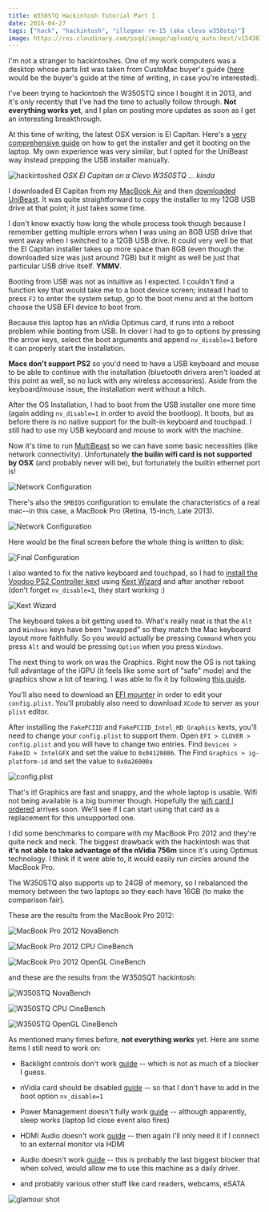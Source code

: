 ```yaml
---
title: W350STQ Hackintosh Tutorial Part I
date: 2016-04-27
tags: ["hack", "hackintosh", "illegear re-15 (aka clevo w350stq)"]
image: https://res.cloudinary.com/psqd/image/upload/q_auto:best/v1543672162/desktop.jpg
---
```

I'm not a stranger to hackintoshes. One of my work computers was a desktop whose parts list was taken from CustoMac buyer's guide ([here](http://www.tonymacx86.com/building-customac-buyers-guide-april-2016.html) would be the buyer's guide at the time of writing, in case you're interested).
<!--more-->

I've been trying to hackintosh the W350STQ since I bought it in 2013, and it's only recently that I've had the time to actually follow through. **Not everything works yet**, and I plan on posting more updates as soon as I get an interesting breakthrough.

At this time of writing, the latest OSX version is El Capitan. Here's a [very comprehensive guide](http://www.tonymacx86.com/el-capitan-laptop-support/148093-guide-booting-os-x-installer-laptops-clover.html) on how to get the installer and get it booting on the laptop. My own experience was very similar, but I opted for the UniBeast way instead prepping the USB installer manually.

![hackintoshed](https://res.cloudinary.com/psqd/image/upload/q_auto:best/v1543672162/desktop.jpg)
*OSX El Capitan on a Clevo W350STQ ... kinda*

I downloaded El Capitan from my [MacBook Air](/2015/10/03/apple-macbook-air-mid-2011-russian/) and then [downloaded UniBeast](http://www.unibeast.com/). It was quite straightforward to copy the installer to my 12GB USB drive at that point; it just takes some time.

I don't know exactly how long the whole process took though because I remember getting multiple errors when I was using an 8GB USB drive that went away when I switched to a 12GB USB drive. It could very well be that the El Capitan installer takes up more space than 8GB (even though the downloaded size was just around 7GB) but it might as well be just that particular USB drive itself. **YMMV**.

Booting from USB was not as intuitive as I expected. I couldn't find a function key that would take me to a boot device screen; instead I had to press `F2` to enter the system setup, go to the boot menu and at the bottom choose the USB EFI device to boot from.

Because this laptop has an nVidia Optimus card, it runs into a reboot problem while booting from USB. In clover I had to go to options by pressing the arrow keys, select the boot arguments and append `nv_disable=1` before it can properly start the installation.

**Macs don't support PS2** so you'd need to have a USB keyboard and mouse to be able to continue with the installation (bluetooth drivers aren't loaded at this point as well, so no luck with any wireless accessories). Aside from the keyboard/mouse issue, the installation went without a hitch.

After the OS Installation, I had to boot from the USB installer one more time (again adding `nv_disable=1` in order to avoid the bootloop). It boots, but as before there is no native support for the built-in keyboard and touchpad. I still had to use my USB keyboard and mouse to work with the machine.

Now it's time to run [MultiBeast](http://www.tonymacx86.com/downloads.php?do=file&id=317) so we can have some basic necessities (like network connectivity). Unfortunately **the builin wifi card is not supported by OSX** (and probably never will be), but fortunately the builtin ethernet port is!

![Network Configuration](https://res.cloudinary.com/psqd/image/upload/q_auto:best/v1543672162/multibeast-network-configuration.jpg)

There's also the `SMBIOS` configuration to emulate the characteristics of a real mac--in this case, a MacBook Pro (Retina, 15-inch, Late 2013).

![Network Configuration](https://res.cloudinary.com/psqd/image/upload/q_auto:best/v1543672163/multibeast-system-configuration.jpg)

Here would be the final screen before the whole thing is written to disk:

![Final Configuration](https://res.cloudinary.com/psqd/image/upload/q_auto:best/v1543672161/multibeast-final-configuration.jpg)

I also wanted to fix the native keyboard and touchpad, so I had to [install the Voodoo PS2 Controller kext](https://github.com/RehabMan/OS-X-Voodoo-PS2-Controller/wiki/How-to-Install) using [Kext Wizard](ttp://wizards.osxlatitude.com/kext/download.html) and after another reboot (don't forget `nv_disable=1`, they start working :)

![Kext Wizard](https://res.cloudinary.com/psqd/image/upload/q_auto:best/v1543672159/kextwizard.jpg)

The keyboard takes a bit getting used to. What's really neat is that the `Alt` and `Windows` keys have been "swapped" so they match the Mac keyboard layout more faithfully. So you would actually be pressing `Command` when you press `Alt` and would be pressing `Option` when you press `Windows`.

The next thing to work on was the Graphics. Right now the OS is not taking full advantage of the iGPU (it feels like some sort of "safe" mode) and the graphics show a lot of tearing. I was able to fix it by following [this guide](http://www.tonymacx86.com/el-capitan-laptop-support/175797-fix-hd4200-hd4400-hd4600-hd5600-10-11-a.html).

You'll also need to download an [EFI mounter](http://www.tonymacx86.com/downloads.php?do=file&id=280) in order to edit your `config.plist`. You'll probably also need to download `XCode` to server as your `plist` editor.

After installing the `FakePCIID` and `FakePCIID_Intel_HD_Graphics` kexts, you'll need to change your `config.plist` to support them. Open `EFI > CLOVER > config.plist` and you will have to change two entries. Find `Devices > FakeID > IntelGFX` and set the value to `0x04128086`. The Find `Graphics > ig-platform-id` and set the value to `0x0a26000a`

![config.plist](https://res.cloudinary.com/psqd/image/upload/q_auto:best/v1543672161/config-plist.jpg)

That's it! Graphics are fast and snappy, and the whole laptop is usable. Wifi not being available is a big bummer though. Hopefully the [wifi card I ordered](http://www.dx.com/p/331283?Utm_rid=72576621&Utm_source=affiliate) arrives soon. We'll see if I can start using that card as a replacement for this unsupported one.

I did some benchmarks to compare with my MacBook Pro 2012 and they're quite neck and neck. The biggest drawback with the hackintosh was that **it's not able to take advantage of the nVidia 756m** since it's using Optimus technology. I think if it were able to, it would easily run circles around the MacBook Pro.

The W350STQ also supports up to 24GB of memory, so I rebalanced the memory between the two laptops so they each have 16GB (to make the comparison fair).

These are the results from the MacBook Pro 2012:

![MacBook Pro 2012 NovaBench](https://res.cloudinary.com/psqd/image/upload/q_auto:best/v1543672159/macbookpro-2012-novabench.jpg)

![MacBook Pro 2012 CPU CineBench](https://res.cloudinary.com/psqd/image/upload/q_auto:best/v1543672165/macbookpro-2012-cpu-cinebench.jpg)

![MacBook Pro 2012 OpenGL CineBench](https://res.cloudinary.com/psqd/image/upload/q_auto:best/v1543672161/macbookpro-2012-opengl-cinebench.jpg)

and these are the results from the W350SQT hackintosh:

![W350STQ NovaBench](https://res.cloudinary.com/psqd/image/upload/q_auto:best/v1543672164/w350stq-novabench.jpg)

![W350STQ CPU CineBench](https://res.cloudinary.com/psqd/image/upload/q_auto:best/v1543672164/w350stq-cpu-cinebench.jpg)

![W350STQ OpenGL CineBench](https://res.cloudinary.com/psqd/image/upload/q_auto:best/v1543672164/w350stq-cpu-cinebench.jpg)


As mentioned many times before, **not everything works** yet. Here are some items I still need to work on:

* Backlight controls don't work [guide](http://www.tonymacx86.com/el-capitan-laptop-support/152659-guide-patching-dsdt-ssdt-laptop-backlight-control.html) -- which is not as much of a blocker I guess.

* nVidia card should be disabled [guide](http://www.tonymacx86.com/el-capitan-laptop-support/163772-guide-disabling-discrete-graphics-dual-gpu-laptops.html) -- so that I don't have to add in the boot option `nv_disable=1`

* Power Management doesn't fully work [guide](http://www.tonymacx86.com/el-capitan-laptop-support/175801-guide-native-power-management-laptops.html) -- although apparently, sleep works (laptop lid close event also fires)

* HDMI Audio doesn't work [guide](http://www.tonymacx86.com/el-capitan-laptop-support/189495-guide-intel-igpu-hdmi-dp-audio-sandy-ivy-haswell-broadwell.html) -- then again I'll only need it if I connect to an external monitor via HDMI

* Audio doesn't work [guide](http://www.insanelymac.com/forum/topic/306562-applehda-for-el-capitan-discussion/) -- this is probably the last biggest blocker that when solved, would allow me to use this machine as a daily driver.

* and probably various other stuff like card readers, webcams, eSATA

![glamour shot](https://res.cloudinary.com/psqd/image/upload/q_auto:best/v1543672166/DSC0061.jpg)
